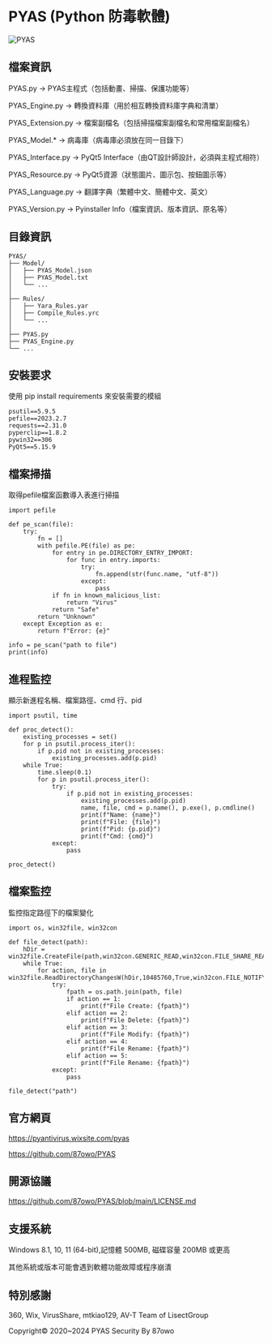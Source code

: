 # PYAS (Python 防毒軟體)

![PYAS](https://github.com/87owo/PYAS/assets/85057800/153bcad9-18ab-4c81-bcb6-186434d0ef1b)

## 檔案資訊

PYAS.py -> PYAS主程式（包括動畫、掃描、保護功能等）

PYAS_Engine.py -> 轉換資料庫（用於相互轉換資料庫字典和清單）

PYAS_Extension.py -> 檔案副檔名（包括掃描檔案副檔名和常用檔案副檔名）

PYAS_Model.* -> 病毒庫（病毒庫必須放在同一目錄下）

PYAS_Interface.py -> PyQt5 Interface（由QT設計師設計，必須與主程式相符）

PYAS_Resource.py -> PyQt5資源（狀態圖片、圖示包、按鈕圖示等）

PYAS_Language.py -> 翻譯字典（繁體中文、簡體中文、英文）

PYAS_Version.py -> Pyinstaller Info（檔案資訊、版本資訊、原名等）

## 目錄資訊

```
PYAS/
├── Model/
│   ├── PYAS_Model.json
│   ├── PYAS_Model.txt
│   └── ...
│
├── Rules/
│   ├── Yara_Rules.yar
│   ├── Compile_Rules.yrc
│   └── ...
│
├── PYAS.py
├── PYAS_Engine.py
└── ...
```

## 安裝要求

使用 pip install requirements 來安裝需要的模組

```
psutil==5.9.5
pefile==2023.2.7
requests==2.31.0
pyperclip==1.8.2
pywin32==306
PyQt5==5.15.9
```

## 檔案掃描

取得pefile檔案函數導入表進行掃描

```
import pefile

def pe_scan(file):
    try:
        fn = []
        with pefile.PE(file) as pe:
            for entry in pe.DIRECTORY_ENTRY_IMPORT:
                for func in entry.imports:
                    try:
                        fn.append(str(func.name, "utf-8"))
                    except:
                        pass
            if fn in known_malicious_list:
                return "Virus"
            return "Safe"
        return "Unknown"
    except Exception as e:
        return f"Error: {e}"

info = pe_scan("path to file")
print(info)
```

## 進程監控

顯示新進程名稱、檔案路徑、cmd 行、pid
```
import psutil, time

def proc_detect():
    existing_processes = set()
    for p in psutil.process_iter():
        if p.pid not in existing_processes:
            existing_processes.add(p.pid)
    while True:
        time.sleep(0.1)
        for p in psutil.process_iter():
            try:
                if p.pid not in existing_processes:
                    existing_processes.add(p.pid)
                    name, file, cmd = p.name(), p.exe(), p.cmdline()
                    print(f"Name: {name}")
                    print(f"File: {file}")
                    print(f"Pid: {p.pid}")
                    print(f"Cmd: {cmd}")
            except:
                pass

proc_detect()
```

## 檔案監控

監控指定路徑下的檔案變化
```
import os, win32file, win32con

def file_detect(path):
    hDir = win32file.CreateFile(path,win32con.GENERIC_READ,win32con.FILE_SHARE_READ|win32con.FILE_SHARE_WRITE|win32con.FILE_SHARE_DELETE,None,win32con.OPEN_EXISTING,win32con.FILE_FLAG_BACKUP_SEMANTICS,None)
    while True:
        for action, file in win32file.ReadDirectoryChangesW(hDir,10485760,True,win32con.FILE_NOTIFY_CHANGE_FILE_NAME|win32con.FILE_NOTIFY_CHANGE_DIR_NAME|win32con.FILE_NOTIFY_CHANGE_ATTRIBUTES|win32con.FILE_NOTIFY_CHANGE_SIZE|win32con.FILE_NOTIFY_CHANGE_LAST_WRITE|win32con.FILE_NOTIFY_CHANGE_SECURITY,None,None):
            try:
                fpath = os.path.join(path, file)
                if action == 1:
                    print(f"File Create: {fpath}")
                elif action == 2:
                    print(f"File Delete: {fpath}")
                elif action == 3:
                    print(f"File Modify: {fpath}")
                elif action == 4:
                    print(f"File Rename: {fpath}")
                elif action == 5:
                    print(f"File Rename: {fpath}")
            except:
                pass

file_detect("path")
```

## 官方網頁

https://pyantivirus.wixsite.com/pyas

https://github.com/87owo/PYAS

## 開源協議

https://github.com/87owo/PYAS/blob/main/LICENSE.md

## 支援系統

Windows 8.1, 10, 11 (64-bit),記憶體 500MB, 磁碟容量 200MB 或更高

其他系統或版本可能會遇到軟體功能故障或程序崩潰

## 特別感謝

360, Wix, VirusShare, mtkiao129, AV-T Team of LisectGroup

Copyright© 2020~2024 PYAS Security By 87owo
